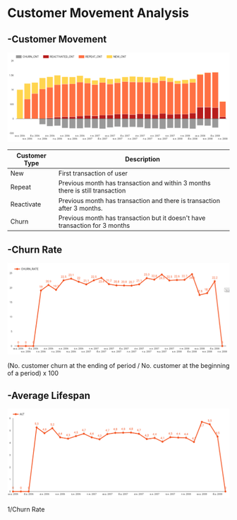 
# Customer Movement Analysis


## -Customer Movement

![alt text](https://github.com/PisutSukpool/BADS7105-CRM-analytics-and-intelligence/blob/main/Homework%2010/CustomerMovement3Months.png?raw=true)

| Customer Type | Description |
| ------------- | ------------- |
| New           | First transaction of user|
| Repeat        | Previous month has transaction and within 3 months there is still transaction |
| Reactivate    | Previous month has transaction and there is transaction after 3 months. |
| Churn         | Previous month has transaction but it doesn't have transaction for 3 months |


## -Churn Rate

![alt text](https://github.com/PisutSukpool/BADS7105-CRM-analytics-and-intelligence/blob/main/Homework%2010/ChurnRate3Months.png?raw=true)

(No. customer churn at the ending of period / No. customer at the beginning of a period) x 100

## -Average Lifespan

![alt text](https://github.com/PisutSukpool/BADS7105-CRM-analytics-and-intelligence/blob/main/Homework%2010/ALT3months.png?raw=true)

1/Churn Rate

